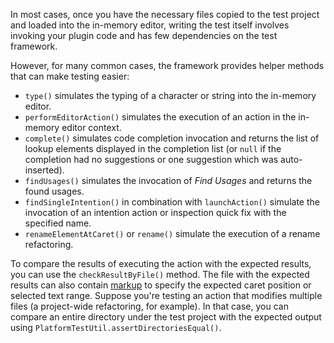 [//]: # (title: Writing Tests)

<!-- Copyright 2000-2021 JetBrains s.r.o. and other contributors. Use of this source code is governed by the Apache 2.0 license that can be found in the LICENSE file. -->

In most cases, once you have the necessary files copied to the test project and loaded into the in-memory editor, writing the test itself involves invoking your plugin code and has few dependencies on the test framework.

However, for many common cases, the framework provides helper methods that can make testing easier:
* `type()` simulates the typing of a character or string into the in-memory editor.
* `performEditorAction()` simulates the execution of an action in the in-memory editor context.
* `complete()` simulates code completion invocation and returns the list of lookup elements displayed in the completion list (or `null` if the completion had no suggestions or one suggestion which was auto-inserted).
* `findUsages()` simulates the invocation of _Find Usages_ and returns the found usages.
* `findSingleIntention()` in combination with `launchAction()` simulate the invocation of an intention action or inspection quick fix with the specified name.
* `renameElementAtCaret()` or `rename()` simulate the execution of a rename refactoring.

To compare the results of executing the action with the expected results, you can use the `checkResultByFile()` method.
The file with the expected results can also contain [markup](test_project_and_testdata_directories.md#special-markup) to specify the expected caret position or selected text range.
Suppose you're testing an action that modifies multiple files (a project-wide refactoring, for example). In that case, you can compare an entire directory under the test project with the expected output using `PlatformTestUtil.assertDirectoriesEqual()`.